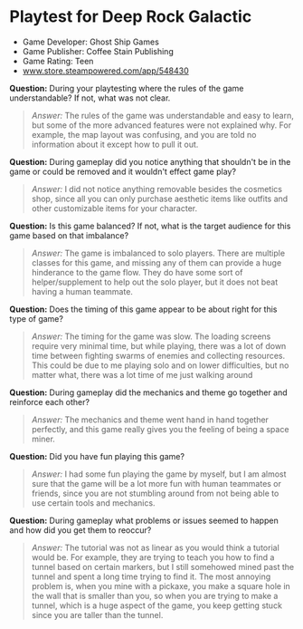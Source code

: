 # Playtest for Deep Rock Galactic

* Game Developer: Ghost Ship Games
* Game Publisher: Coffee Stain Publishing
* Game Rating: Teen
* www.store.steampowered.com/app/548430

**Question:** During your playtesting where the rules of the game understandable? If not, what was not clear.
> _Answer:_ The rules of the game was understandable and easy to learn, but some of the more advanced features were not explained why. For example, the map layout was confusing, and you are told no information about it except how to pull it out.

**Question:** During gameplay did you notice anything that shouldn't be in the game or could be removed and it wouldn't effect game play?
> _Answer:_ I did not notice anything removable besides the cosmetics shop, since all you can only purchase aesthetic items like outfits and other customizable items for your character.

**Question:** Is this game balanced? If not, what is the target audience for this game based on that imbalance?
> _Answer:_ The game is imbalanced to solo players. There are multiple classes for this game, and missing any of them can provide a huge hinderance to the game flow. They do have some sort of helper/supplement to help out the solo player, but it does not beat having a human teammate.

**Question:** Does the timing of this game appear to be about right for this type of game?
> _Answer:_ The timing for the game was slow. The loading screens require very minimal time, but while playing, there was a lot of down time between fighting swarms of enemies and collecting resources. This could be due to me playing solo and on lower difficulties, but no matter what, there was a lot time of me just walking around

**Question:** During gameplay did the mechanics and theme go together and reinforce each other?
> _Answer:_ The mechanics and theme went hand in hand together perfectly, and this game really gives you the feeling of being a space miner.

**Question:** Did you have fun playing this game?
> _Answer:_ I had some fun playing the game by myself, but I am almost sure that the game will be a lot more fun with human teammates or friends, since you are not stumbling around from not being able to use certain tools and mechanics.

**Question:** During gameplay what problems or issues seemed to happen and how did you get them to reoccur?
> _Answer:_ The tutorial was not as linear as you would think a tutorial would be. For example, they are trying to teach you how to find a tunnel based on certain markers, but I still somehowed mined past the tunnel and spent a long time trying to find it. The most annoying problem is, when you mine with a pickaxe, you make a square hole in the wall that is smaller than you, so when you are trying to make a tunnel, which is a huge aspect of the game, you keep getting stuck since you are taller than the tunnel.
